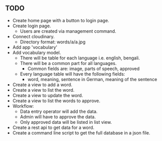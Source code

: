 ## TODO

* Create home page with a button to login page.
* Create login page.
  * Users are created via management command.
* Connect cloudinary.
  * Directory format: words/a/a.jpg
* Add app 'vocabulary'
* Add vocabulary model.
  * There will be table for each language i.e. english, bengali.
  * There will be a common part for all languages.
    * Common fields are: image, parts of speech, approved
  * Every language table will have the following fields:
    * word, meaning, sentence in German, meaning of the sentence
* Create a view to add a word.
* Create a view to list the word.
* Create a view to update the word.
* Create a view to list the words to approve.
* Workflow:
  * Data entry operator will add the data.
  * Admin will have to approve the data.
  * Only approved data will be listed in list view.
* Create a rest api to get data for a word.
* Create a command line script to get the full database in a json file.
